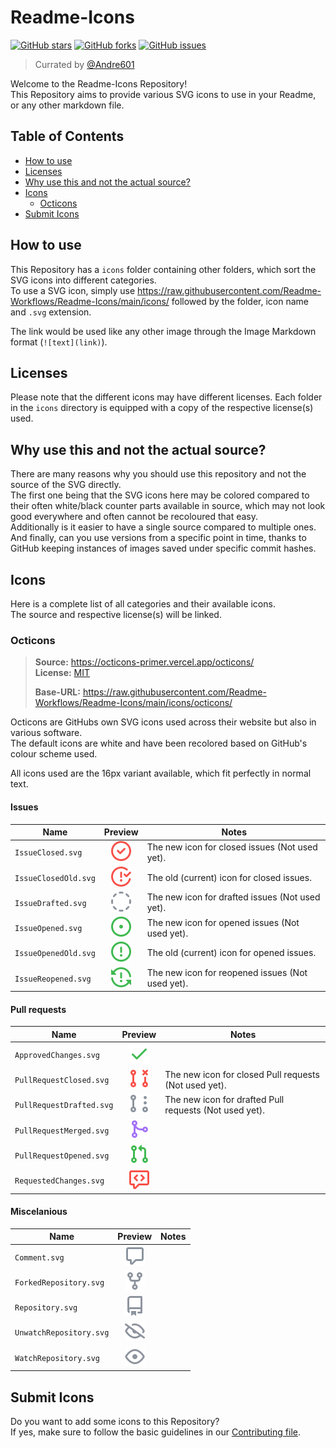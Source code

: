 [andre601]: https://github.com/Andre601

[licenseOcticons]: https://github.com/Readme-Workflows/Readme-Icons/blob/main/icons/octicons/OCTICONS_LICENSE.txt

[contributing]: https://github.com/Readme-Workflows/Readme-Icons/blob/main/CONTRIBUTING.md

# Readme-Icons

[![GitHub stars](https://img.shields.io/github/stars/Readme-Workflows/Readme-Icons)](https://github.com/Readme-Workflows/Readme-Icons/stargazers)
[![GitHub forks](https://img.shields.io/github/forks/Readme-Workflows/Readme-Icons)](https://github.com/Readme-Workflows/Readme-Icons/network)
[![GitHub issues](https://img.shields.io/github/issues/Readme-Workflows/Readme-Icons)](https://github.com/Readme-Workflows/Readme-Icons/issues)

> Currated by [@Andre601][andre601]

Welcome to the Readme-Icons Repository!  
This Repository aims to provide various SVG icons to use in your Readme, or any other markdown file.

## Table of Contents

- [How to use](#how-to-use)
- [Licenses](#licenses)
- [Why use this and not the actual source?](#why-use-this-and-not-the-actual-source)
- [Icons](#icons)
  - [Octicons](#octicons)
- [Submit Icons](#submit-icons)

## How to use
This Repository has a `icons` folder containing other folders, which sort the SVG icons into different categories.  
To use a SVG icon, simply use https://raw.githubusercontent.com/Readme-Workflows/Readme-Icons/main/icons/ followed by the folder, icon name and `.svg` extension.

The link would be used like any other image through the Image Markdown format (`![text](link)`).

## Licenses

Please note that the different icons may have different licenses. Each folder in the `icons` directory is equipped with a copy of the respective license(s) used.

## Why use this and not the actual source?

There are many reasons why you should use this repository and not the source of the SVG directly.  
The first one being that the SVG icons here may be colored compared to their often white/black counter parts available in source, which may not look good everywhere and often cannot be recoloured that easy.  
Additionally is it easier to have a single source compared to multiple ones.  
And finally, can you use versions from a specific point in time, thanks to GitHub keeping instances of images saved under specific commit hashes.

## Icons

Here is a complete list of all categories and their available icons.  
The source and respective license(s) will be linked.

### Octicons
> **Source:** https://octicons-primer.vercel.app/octicons/  
> **License:** [MIT][licenseOcticons]
>
> **Base-URL:** https://raw.githubusercontent.com/Readme-Workflows/Readme-Icons/main/icons/octicons/

Octicons are GitHubs own SVG icons used across their website but also in various software.  
The default icons are white and have been recolored based on GitHub's colour scheme used.

All icons used are the 16px variant available, which fit perfectly in normal text.

#### Issues

| Name                 | Preview                   | Notes                                            |
| -------------------- |:-------------------------:| ------------------------------------------------ |
| `IssueClosed.svg`    | ![OcticonsIssueClosed]    | The new icon for closed issues (Not used yet).   |
| `IssueClosedOld.svg` | ![OcticonsIssueClosedOld] | The old (current) icon for closed issues.        |
| `IssueDrafted.svg`   | ![OcticonsIssueDrafted]   | The new icon for drafted issues (Not used yet).  |
| `IssueOpened.svg`    | ![OcticonsIssueOpened]    | The new icon for opened issues (Not used yet).   |
| `IssueOpenedOld.svg` | ![OcticonsIssueOpenedOld] | The old (current) icon for opened issues.        |
| `IssueReopened.svg`  | ![OcticonsIssueReopened]  | The new icon for reopened issues (Not used yet). |

[OcticonsIssueClosed]: https://raw.githubusercontent.com/Readme-Workflows/Readme-Icons/main/icons/octicons/IssueClosed.svg
[OcticonsIssueClosedOld]: https://raw.githubusercontent.com/Readme-Workflows/Readme-Icons/main/icons/octicons/IssueClosedOld.svg
[OcticonsIssueDrafted]: https://raw.githubusercontent.com/Readme-Workflows/Readme-Icons/main/icons/octicons/IssueDrafted.svg
[OcticonsIssueOpened]: https://raw.githubusercontent.com/Readme-Workflows/Readme-Icons/main/icons/octicons/IssueOpened.svg
[OcticonsIssueOpenedOld]: https://raw.githubusercontent.com/Readme-Workflows/Readme-Icons/main/icons/octicons/IssueOpenedOld.svg
[OcticonsIssueReopened]: https://raw.githubusercontent.com/Readme-Workflows/Readme-Icons/main/icons/octicons/IssueReopened.svg

#### Pull requests

| Name                     | Preview                       | Notes                                                     |
| ------------------------ |:-----------------------------:| --------------------------------------------------------- |
| `ApprovedChanges.svg`    | ![OcticonsApprovedChanges]    |                                                           |
| `PullRequestClosed.svg`  | ![OcticonsPullRequestClosed]  | The new icon for closed Pull requests (Not used yet).     |
| `PullRequestDrafted.svg` | ![OcticonsPullRequestDrafted] | The new icon for drafted Pull requests (Not used yet).    |
| `PullRequestMerged.svg`  | ![OcticonsPullRequestMerged]  |                                                           |
| `PullRequestOpened.svg`  | ![OcticonsPullRequestOpened]  |                                                           |
| `RequestedChanges.svg`   | ![OcticonsRequestedChanges]   |                                                           |

[OcticonsApprovedChanges]: https://raw.githubusercontent.com/Readme-Workflows/Readme-Icons/main/icons/octicons/ApprovedChanges.svg
[OcticonsPullRequestClosed]: https://raw.githubusercontent.com/Readme-Workflows/Readme-Icons/main/icons/octicons/PullRequestClosed.svg
[OcticonsPullRequestDrafted]: https://raw.githubusercontent.com/Readme-Workflows/Readme-Icons/main/icons/octicons/PullRequestDrafted.svg
[OcticonsPullRequestMerged]: https://raw.githubusercontent.com/Readme-Workflows/Readme-Icons/main/icons/octicons/PullRequestMerged.svg
[OcticonsPullRequestOpened]: https://raw.githubusercontent.com/Readme-Workflows/Readme-Icons/main/icons/octicons/PullRequestOpened.svg
[OcticonsRequestedChanges]: https://raw.githubusercontent.com/Readme-Workflows/Readme-Icons/main/icons/octicons/RequestedChanges.svg

#### Miscelanious
| Name                    | Preview                      | Notes |
| ----------------------- |:----------------------------:| ----- |
| `Comment.svg`           | ![OcticonsComment]           |       |
| `ForkedRepository.svg`  | ![OcticonsForkedRepository]  |       |
| `Repository.svg`        | ![OcticonsRepository]        |       |
| `UnwatchRepository.svg` | ![OcticonsUnwatchRepository] |       |
| `WatchRepository.svg`   | ![OcticonsWatchRepository]   |       |

[OcticonsComment]: https://raw.githubusercontent.com/Readme-Workflows/Readme-Icons/main/icons/octicons/Comment.svg
[OcticonsForkedRepository]: https://raw.githubusercontent.com/Readme-Workflows/Readme-Icons/main/icons/octicons/ForkedRepository.svg
[OcticonsRepository]: https://raw.githubusercontent.com/Readme-Workflows/Readme-Icons/main/icons/octicons/Repository.svg
[OcticonsUnwatchRepository]: https://raw.githubusercontent.com/Readme-Workflows/Readme-Icons/main/icons/octicons/UnwatchRepository.svg
[OcticonsWatchRepository]: https://raw.githubusercontent.com/Readme-Workflows/Readme-Icons/main/icons/octicons/WatchRepository.svg

## Submit Icons

Do you want to add some icons to this Repository?  
If yes, make sure to follow the basic guidelines in our [Contributing file][contributing].
